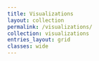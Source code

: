 ```yaml
---
title: Visualizations
layout: collection
permalink: /visualizations/
collection: visualizations
entries_layout: grid
classes: wide
---
```

